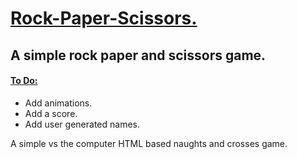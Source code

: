 <h1> <ins> Rock-Paper-Scissors. </ins> </h1>

<h2>A simple rock paper and scissors game.</h2>

<h4><ins>To Do:</ins></h4>
<ul> 
  <li>Add animations.</li>
  <li>Add a score.</li>
  <li>Add user generated names.</li>
</ul>

<p>A simple vs the computer HTML based naughts and crosses game.</p>
